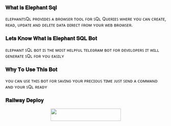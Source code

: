 ### 𝐖𝐡𝐚𝐭 𝐢𝐬 𝐄𝐥𝐞𝐩𝐡𝐚𝐧𝐭 𝐒𝐪𝐥

ᴇʟᴇᴘʜᴀɴᴛꜱQʟ ᴘʀᴏᴠɪᴅᴇꜱ ᴀ ʙʀᴏᴡꜱᴇʀ ᴛᴏᴏʟ ꜰᴏʀ ꜱQʟ Qᴜᴇʀɪᴇꜱ ᴡʜᴇʀᴇ ʏᴏᴜ ᴄᴀɴ ᴄʀᴇᴀᴛᴇ, ʀᴇᴀᴅ, ᴜᴘᴅᴀᴛᴇ ᴀɴᴅ ᴅᴇʟᴇᴛᴇ ᴅᴀᴛᴀ ᴅɪʀᴇᴄᴛ ꜰʀᴏᴍ ʏᴏᴜʀ ᴡᴇʙ ʙʀᴏᴡꜱᴇʀ.

### 𝐋𝐞𝐭𝐬 𝐊𝐧𝐨𝐰 𝐖𝐡𝐚𝐭 𝐢𝐬 𝐄𝐥𝐞𝐩𝐡𝐚𝐧𝐭 𝐒𝐐𝐋 𝐁𝐨𝐭

ᴇʟᴇᴘʜᴀɴᴛ ꜱQʟ ʙᴏᴛ ɪꜱ ᴛʜᴇ ᴍᴏꜱᴛ ʜᴇʟᴘꜰᴜʟ ᴛᴇʟᴇɢʀᴀᴍ ʙᴏᴛ ꜰᴏʀ ᴅᴇᴠᴇʟᴏᴘᴇʀꜱ ɪᴛ ᴡɪʟʟ ɢᴇɴᴇʀᴀᴛᴇ ꜱQʟ ꜰᴏʀ ʏᴏᴜ 
ᴇᴀꜱɪʟʏ

### 𝐖𝐡𝐲 𝐓𝐨 𝐔𝐬𝐞 𝐓𝐡𝐢𝐬 𝐁𝐨𝐭

ʏᴏᴜ ᴄᴀɴ ᴜꜱᴇ ᴛʜɪꜱ ʙᴏᴛ ꜰᴏʀ ꜱᴀᴠɪɴɢ ʏᴏᴜʀ ᴘʀᴇᴄɪᴏᴜꜱ ᴛɪᴍᴇ ᴊᴜꜱᴛ ꜱᴇɴᴅ ᴀ ᴄᴏᴍᴍᴀɴᴅ ᴀɴᴅ ʏᴏᴜʀ ꜱQʟ ʀᴇᴀᴅʏ

### 𝐑𝐚𝐢𝐥𝐰𝐚𝐲 𝐃𝐞𝐩𝐥𝐨𝐲
<p align="center"><a href="https://railway.app/new/template?template=https://github.com/itz-pro-ddk/Mongodb-bot&envs=SESSION_PYRO,BOT_TOKEN,GROUP_SUPPORT,UPDATES_CHANNEL,API_ID,API_HASH,SUDO_USERS,GENERATING_SYSTEM"> <img src="https://img.shields.io/badge/Deploy%20To%20Railway-black?style=for-the-badge&logo=railway" width="220" height="38.45"/></a></p>

